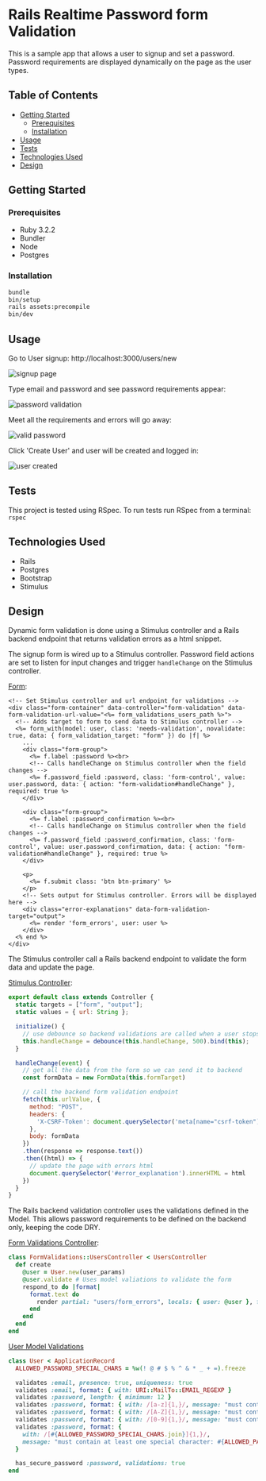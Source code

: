 # Rails Realtime Password form Validation

This is a sample app that allows a user to signup and set a password.
Password requirements are displayed dynamically on the page as the user types.

## Table of Contents

- [Getting Started](#getting-started)
  - [Prerequisites](#prerequisites)
  - [Installation](#installation)
- [Usage](#usage)
- [Tests](#tests)
- [Technologies Used](#technologies-used)
- [Design](#design)

## Getting Started

### Prerequisites

- Ruby 3.2.2
- Bundler
- Node
- Postgres

### Installation

```sh
bundle
bin/setup
rails assets:precompile
bin/dev
```

## Usage

Go to User signup:
http://localhost:3000/users/new

![signup page](./docs/images/signup_screen.png)

Type email and password and see password requirements appear:

![password validation](./docs/images/password_validation.png)

Meet all the requirements and errors will go away:

![valid password](./docs/images/valid_password.png)

Click 'Create User' and user will be created and logged in:

![user created](./docs/images/user_created.png)

## Tests

This project is tested using RSpec.
To run tests run RSpec from a terminal: `rspec`

## Technologies Used

- Rails
- Postgres
- Bootstrap
- Stimulus

## Design
Dynamic form validation is done using a Stimulus controller and a Rails backend endpoint that returns validation errors as a html snippet.

The signup form is wired up to a Stimulus controller. Password field actions are set to listen for input changes and trigger `handleChange` on the Stimulus controller.

[Form](./app/views/users/_form.html.erb):
```erb
<!-- Set Stimulus controller and url endpoint for validations -->
<div class="form-container" data-controller="form-validation" data-form-validation-url-value="<%= form_validations_users_path %>">
  <!-- Adds target to form to send data to Stimulus controller -->
  <%= form_with(model: user, class: 'needs-validation', novalidate: true, data: { form_validation_target: "form" }) do |f| %>
    ...
    <div class="form-group">
      <%= f.label :password %><br>
      <!-- Calls handleChange on Stimulus controller when the field changes -->
      <%= f.password_field :password, class: 'form-control', value: user.password, data: { action: "form-validation#handleChange" }, required: true %>
    </div>

    <div class="form-group">
      <%= f.label :password_confirmation %><br>
      <!-- Calls handleChange on Stimulus controller when the field changes -->
      <%= f.password_field :password_confirmation, class: 'form-control', value: user.password_confirmation, data: { action: "form-validation#handleChange" }, required: true %>
    </div>

    <p>
      <%= f.submit class: 'btn btn-primary' %>
    </p>
    <!-- Sets output for Stimulus controller. Errors will be displayed here -->
    <div class="error-explanations" data-form-validation-target="output">
      <%= render 'form_errors', user: user %>
    </div>
  <% end %>
</div>
```

The Stimulus controller call a Rails backend endpoint to validate the form data and update the page.

[Stimulus Controller](./app/javascript/controllers/form_validation_controller.js):
```javascript
export default class extends Controller {
  static targets = ["form", "output"];
  static values = { url: String };

  initialize() {
    // use debounce so backend validations are called when a user stops typing
    this.handleChange = debounce(this.handleChange, 500).bind(this);
  }

  handleChange(event) {
    // get all the data from the form so we can send it to backend
    const formData = new FormData(this.formTarget)

    // call the backend form validation endpoint
    fetch(this.urlValue, {
      method: "POST",
      headers: {
        'X-CSRF-Token': document.querySelector('meta[name="csrf-token"]').getAttribute('content')
      },
      body: formData
    })
    .then(response => response.text())
    .then((html) => {
      // update the page with errors html
      document.querySelector('#error_explanation').innerHTML = html
    })
  }
}
```

The Rails backend validation controller uses the validations defined in the Model. This allows password requirements to be defined on the backend only, keeping the code DRY.

[Form Validations Controller](./app/controllers/form_validations/users_controller.rb):
```ruby
class FormValidations::UsersController < UsersController
  def create
    @user = User.new(user_params)
    @user.validate # Uses model valiations to validate the form
    respond_to do |format|
      format.text do
        render partial: "users/form_errors", locals: { user: @user }, formats: [:html]
      end
    end
  end
end
```

[User Model Validations](./app/models/user.rb)
```ruby
class User < ApplicationRecord
  ALLOWED_PASSWORD_SPECIAL_CHARS = %w(! @ # $ % ^ & * _ + =).freeze

  validates :email, presence: true, uniqueness: true
  validates :email, format: { with: URI::MailTo::EMAIL_REGEXP }
  validates :password, length: { minimum: 12 }
  validates :password, format: { with: /[a-z]{1,}/, message: "must contain at least one lowercase letter" }
  validates :password, format: { with: /[A-Z]{1,}/, message: "must contain at least one uppercase letter" }
  validates :password, format: { with: /[0-9]{1,}/, message: "must contain at least one number" }
  validates :password, format: {
    with: /[#{ALLOWED_PASSWORD_SPECIAL_CHARS.join}]{1,}/,
    message: "must contain at least one special character: #{ALLOWED_PASSWORD_SPECIAL_CHARS.join(' ')}"
  }

  has_secure_password :password, validations: true
end

```